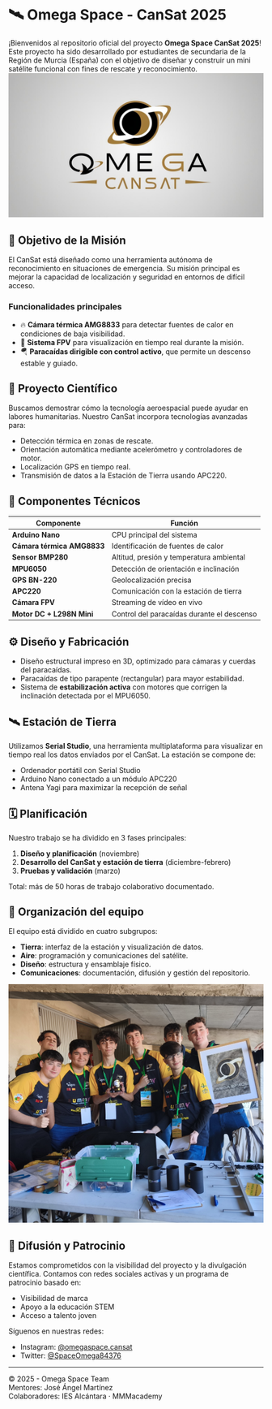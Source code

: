 # 🛰️ Omega Space - CanSat 2025

¡Bienvenidos al repositorio oficial del proyecto **Omega Space CanSat 2025**! Este proyecto ha sido desarrollado por estudiantes de secundaria de la Región de Murcia (España) con el objetivo de diseñar y construir un mini satélite funcional con fines de rescate y reconocimiento.
![Logo](images/imagen4.jpg)

## 🎯 Objetivo de la Misión

El CanSat está diseñado como una herramienta autónoma de reconocimiento en situaciones de emergencia. Su misión principal es mejorar la capacidad de localización y seguridad en entornos de difícil acceso.

### Funcionalidades principales

- 🔥 **Cámara térmica AMG8833** para detectar fuentes de calor en condiciones de baja visibilidad.
- 📡 **Sistema FPV** para visualización en tiempo real durante la misión.
- 🪂 **Paracaídas dirigible con control activo**, que permite un descenso estable y guiado.

## 🧠 Proyecto Científico

Buscamos demostrar cómo la tecnología aeroespacial puede ayudar en labores humanitarias. Nuestro CanSat incorpora tecnologías avanzadas para:

- Detección térmica en zonas de rescate.
- Orientación automática mediante acelerómetro y controladores de motor.
- Localización GPS en tiempo real.
- Transmisión de datos a la Estación de Tierra usando APC220.

## 🧩 Componentes Técnicos

| Componente        | Función |
|-------------------|--------|
| **Arduino Nano** | CPU principal del sistema |
| **Cámara térmica AMG8833** | Identificación de fuentes de calor |
| **Sensor BMP280** | Altitud, presión y temperatura ambiental |
| **MPU6050** | Detección de orientación e inclinación |
| **GPS BN-220** | Geolocalización precisa |
| **APC220** | Comunicación con la estación de tierra |
| **Cámara FPV** | Streaming de vídeo en vivo |
| **Motor DC + L298N Mini** | Control del paracaídas durante el descenso |

## ⚙️ Diseño y Fabricación

- Diseño estructural impreso en 3D, optimizado para cámaras y cuerdas del paracaídas.
- Paracaídas de tipo parapente (rectangular) para mayor estabilidad.
- Sistema de **estabilización activa** con motores que corrigen la inclinación detectada por el MPU6050.

## 🛰️ Estación de Tierra

Utilizamos **Serial Studio**, una herramienta multiplataforma para visualizar en tiempo real los datos enviados por el CanSat. La estación se compone de:

- Ordenador portátil con Serial Studio
- Arduino Nano conectado a un módulo APC220
- Antena Yagi para maximizar la recepción de señal

## 🗓️ Planificación

Nuestro trabajo se ha dividido en 3 fases principales:
1. **Diseño y planificación** (noviembre)
2. **Desarrollo del CanSat y estación de tierra** (diciembre-febrero)
3. **Pruebas y validación** (marzo)

Total: más de 50 horas de trabajo colaborativo documentado.

## 👥 Organización del equipo

El equipo está dividido en cuatro subgrupos:

- **Tierra**: interfaz de la estación y visualización de datos.
- **Aire**: programación y comunicaciones del satélite.
- **Diseño**: estructura y ensamblaje físico.
- **Comunicaciones**: documentación, difusión y gestión del repositorio.

![Imagen del equipo](images/imagen2.jpg)


## 📢 Difusión y Patrocinio

Estamos comprometidos con la visibilidad del proyecto y la divulgación científica. Contamos con redes sociales activas y un programa de patrocinio basado en:

- Visibilidad de marca
- Apoyo a la educación STEM
- Acceso a talento joven

Síguenos en nuestras redes:
- Instagram: [@omegaspace.cansat](https://instagram.com/omegaspace.cansat)
- Twitter: [@SpaceOmega84376](https://twitter.com/SpaceOmega84376)

---

© 2025 - Omega Space Team  
Mentores: José Ángel Martínez  
Colaboradores: IES Alcántara · MMMacademy  
